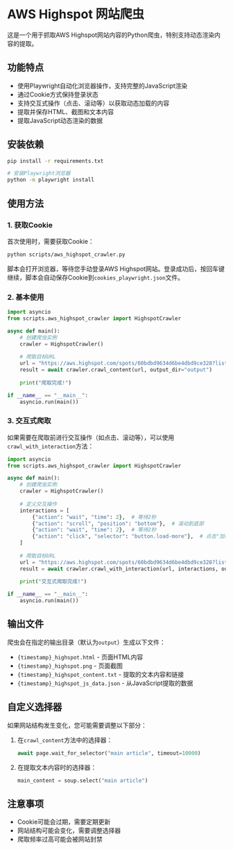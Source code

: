 # AWS Highspot 网站爬虫

这是一个用于抓取AWS Highspot网站内容的Python爬虫，特别支持动态渲染内容的提取。

## 功能特点

- 使用Playwright自动化浏览器操作，支持完整的JavaScript渲染
- 通过Cookie方式保持登录状态
- 支持交互式操作（点击、滚动等）以获取动态加载的内容
- 提取并保存HTML、截图和文本内容
- 提取JavaScript动态渲染的数据

## 安装依赖

```bash
pip install -r requirements.txt

# 安装Playwright浏览器
python -m playwright install
```

## 使用方法

### 1. 获取Cookie

首次使用时，需要获取Cookie：

```bash
python scripts/aws_highspot_crawler.py
```

脚本会打开浏览器，等待您手动登录AWS Highspot网站。登录成功后，按回车键继续，脚本会自动保存Cookie到`cookies_playwright.json`文件。

### 2. 基本使用

```python
import asyncio
from scripts.aws_highspot_crawler import HighspotCrawler

async def main():
    # 创建爬虫实例
    crawler = HighspotCrawler()
    
    # 爬取目标URL
    url = "https://aws.highspot.com/spots/60bdbd9634d6be4dbd9ce328?list=all&overview=true"
    result = await crawler.crawl_content(url, output_dir="output")
    
    print("爬取完成!")

if __name__ == "__main__":
    asyncio.run(main())
```

### 3. 交互式爬取

如果需要在爬取前进行交互操作（如点击、滚动等），可以使用`crawl_with_interaction`方法：

```python
import asyncio
from scripts.aws_highspot_crawler import HighspotCrawler

async def main():
    # 创建爬虫实例
    crawler = HighspotCrawler()
    
    # 定义交互操作
    interactions = [
        {"action": "wait", "time": 2},  # 等待2秒
        {"action": "scroll", "position": "bottom"},  # 滚动到底部
        {"action": "wait", "time": 2},  # 等待2秒
        {"action": "click", "selector": "button.load-more"},  # 点击"加载更多"按钮
    ]
    
    # 爬取目标URL
    url = "https://aws.highspot.com/spots/60bdbd9634d6be4dbd9ce328?list=all&overview=true"
    result = await crawler.crawl_with_interaction(url, interactions, output_dir="output")
    
    print("交互式爬取完成!")

if __name__ == "__main__":
    asyncio.run(main())
```

## 输出文件

爬虫会在指定的输出目录（默认为`output`）生成以下文件：

- `{timestamp}_highspot.html` - 页面HTML内容
- `{timestamp}_highspot.png` - 页面截图
- `{timestamp}_highspot_content.txt` - 提取的文本内容和链接
- `{timestamp}_highspot_js_data.json` - 从JavaScript提取的数据

## 自定义选择器

如果网站结构发生变化，您可能需要调整以下部分：

1. 在`crawl_content`方法中的选择器：
   ```python
   await page.wait_for_selector("main article", timeout=10000)
   ```

2. 在提取文本内容时的选择器：
   ```python
   main_content = soup.select("main article")
   ```

## 注意事项

- Cookie可能会过期，需要定期更新
- 网站结构可能会变化，需要调整选择器
- 爬取频率过高可能会被网站封禁
